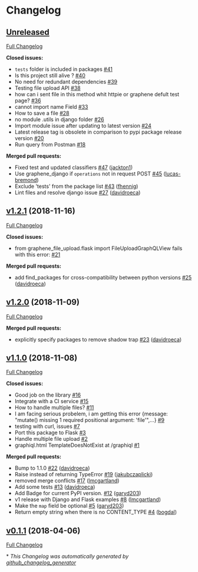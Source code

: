 # Changelog

## [Unreleased](https://github.com/lmcgartland/graphene-file-upload/tree/HEAD)

[Full Changelog](https://github.com/lmcgartland/graphene-file-upload/compare/v1.2.1...HEAD)

**Closed issues:**

- `tests` folder is included in packages [\#41](https://github.com/lmcgartland/graphene-file-upload/issues/41)
- Is this project still alive ? [\#40](https://github.com/lmcgartland/graphene-file-upload/issues/40)
- No need for redundant dependencies [\#39](https://github.com/lmcgartland/graphene-file-upload/issues/39)
- Testing file upload API [\#38](https://github.com/lmcgartland/graphene-file-upload/issues/38)
- how can i sent file in this method whit httpie or graphene defult test page? [\#36](https://github.com/lmcgartland/graphene-file-upload/issues/36)
- cannot import name Field [\#33](https://github.com/lmcgartland/graphene-file-upload/issues/33)
- How to save a file [\#28](https://github.com/lmcgartland/graphene-file-upload/issues/28)
- no module .utils in django folder [\#26](https://github.com/lmcgartland/graphene-file-upload/issues/26)
- Import module issue after updating to latest version [\#24](https://github.com/lmcgartland/graphene-file-upload/issues/24)
- Latest release tag is obsolete in comparison to pypi package release version [\#20](https://github.com/lmcgartland/graphene-file-upload/issues/20)
- Run query from Postman [\#18](https://github.com/lmcgartland/graphene-file-upload/issues/18)

**Merged pull requests:**

- Fixed test and updated classifiers [\#47](https://github.com/lmcgartland/graphene-file-upload/pull/47) ([jackton1](https://github.com/jackton1))
- Use graphene\_django if `operations` not in request POST [\#45](https://github.com/lmcgartland/graphene-file-upload/pull/45) ([lucas-bremond](https://github.com/lucas-bremond))
- Exclude 'tests' from the package list [\#43](https://github.com/lmcgartland/graphene-file-upload/pull/43) ([fhennig](https://github.com/fhennig))
- Lint files and resolve django issue [\#27](https://github.com/lmcgartland/graphene-file-upload/pull/27) ([davidroeca](https://github.com/davidroeca))

## [v1.2.1](https://github.com/lmcgartland/graphene-file-upload/tree/v1.2.1) (2018-11-16)

[Full Changelog](https://github.com/lmcgartland/graphene-file-upload/compare/v1.2.0...v1.2.1)

**Closed issues:**

- from graphene\_file\_upload.flask import FileUploadGraphQLView fails with this error: [\#21](https://github.com/lmcgartland/graphene-file-upload/issues/21)

**Merged pull requests:**

- add find\_packages for cross-compatibility between python versions [\#25](https://github.com/lmcgartland/graphene-file-upload/pull/25) ([davidroeca](https://github.com/davidroeca))

## [v1.2.0](https://github.com/lmcgartland/graphene-file-upload/tree/v1.2.0) (2018-11-09)

[Full Changelog](https://github.com/lmcgartland/graphene-file-upload/compare/v1.1.0...v1.2.0)

**Merged pull requests:**

- explicitly specify packages to remove shadow trap [\#23](https://github.com/lmcgartland/graphene-file-upload/pull/23) ([davidroeca](https://github.com/davidroeca))

## [v1.1.0](https://github.com/lmcgartland/graphene-file-upload/tree/v1.1.0) (2018-11-08)

[Full Changelog](https://github.com/lmcgartland/graphene-file-upload/compare/v0.1.1...v1.1.0)

**Closed issues:**

- Good job on the library [\#16](https://github.com/lmcgartland/graphene-file-upload/issues/16)
- Integrate with a CI service [\#15](https://github.com/lmcgartland/graphene-file-upload/issues/15)
- How to handle multiple files? [\#11](https://github.com/lmcgartland/graphene-file-upload/issues/11)
- I am facing serious probelem, i am getting this error {message: "mutate\(\) missing 1 required positional argument: 'file'",…} [\#9](https://github.com/lmcgartland/graphene-file-upload/issues/9)
- testing with curl, issues [\#7](https://github.com/lmcgartland/graphene-file-upload/issues/7)
- Port this package to Flask [\#3](https://github.com/lmcgartland/graphene-file-upload/issues/3)
- Handle multiple file upload [\#2](https://github.com/lmcgartland/graphene-file-upload/issues/2)
- graphiql.html TemplateDoesNotExist at /graphiql [\#1](https://github.com/lmcgartland/graphene-file-upload/issues/1)

**Merged pull requests:**

- Bump to 1.1.0 [\#22](https://github.com/lmcgartland/graphene-file-upload/pull/22) ([davidroeca](https://github.com/davidroeca))
- Raise instead of returning TypeError [\#19](https://github.com/lmcgartland/graphene-file-upload/pull/19) ([jakubczaplicki](https://github.com/jakubczaplicki))
- removed merge conflicts [\#17](https://github.com/lmcgartland/graphene-file-upload/pull/17) ([lmcgartland](https://github.com/lmcgartland))
- Add some tests [\#13](https://github.com/lmcgartland/graphene-file-upload/pull/13) ([davidroeca](https://github.com/davidroeca))
- Add Badge for current PyPI version. [\#12](https://github.com/lmcgartland/graphene-file-upload/pull/12) ([garyd203](https://github.com/garyd203))
- v1 release with Django and Flask examples [\#8](https://github.com/lmcgartland/graphene-file-upload/pull/8) ([lmcgartland](https://github.com/lmcgartland))
- Make the `map` field be optional [\#5](https://github.com/lmcgartland/graphene-file-upload/pull/5) ([garyd203](https://github.com/garyd203))
- Return empty string when there is no CONTENT\_TYPE [\#4](https://github.com/lmcgartland/graphene-file-upload/pull/4) ([bogdal](https://github.com/bogdal))

## [v0.1.1](https://github.com/lmcgartland/graphene-file-upload/tree/v0.1.1) (2018-04-06)

[Full Changelog](https://github.com/lmcgartland/graphene-file-upload/compare/74500352a6e9cd5af1caad1de2033c4943fce945...v0.1.1)



\* *This Changelog was automatically generated by [github_changelog_generator](https://github.com/github-changelog-generator/github-changelog-generator)*
